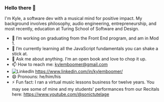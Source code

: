 ### Hello there 👋

I'm Kyle, a software dev with a musical mind for positive impact. My background involves philosophy, audio engineering, entrepreneurship, and most recently, education at Turing School of Software and Design. 

- 🔭 I’m working on graduating from the Front End program, and am in Mod 1. 
- 🌱 I’m currently learning all the JavaScript fundamentals you can shake a stick at. 
- 💬 Ask me about anything. I'm an open book and love to chop it up. 
- 📫 How to reach me: kylemboomer@gmail.com
- ![LinkedIn](https://img.shields.io/badge/LinkedIn-0A66C2?style=for-the-badge&logo=LinkedIn&logoColor=white) https://www.linkedin.com/in/kylemboomer/
- 😄 Pronouns: he/him/his
- ⚡ Fun fact: I ran a virtual music lessons business for twelve years. You may see some of mine and my students' performances from our Recitals here: https://www.youtube.com/@sonictutelage

